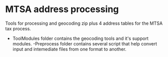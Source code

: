 MTSA address processing
=======================

Tools for processing and geocoding zip plus 4 address tables for the MTSA tax process.

- ToolModules folder contains the geocoding tools and it's support modules.
-Preprocess folder contains several script that help convert input and intemediate files from one format to another.